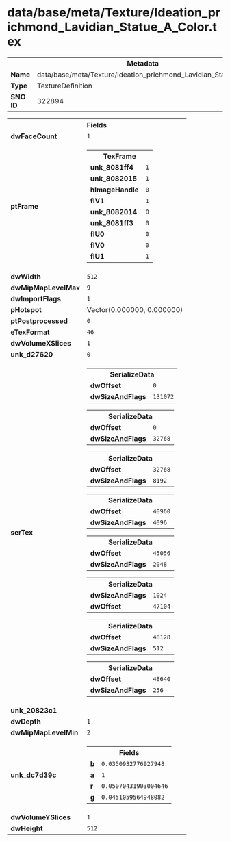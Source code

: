 <h1>data/base/meta/Texture/Ideation_prichmond_Lavidian_Statue_A_Color.tex</h1><table><tr><th colspan="100%">Metadata</th></tr><tr><td><b>Name</b></td><td>data/base/meta/Texture/Ideation_prichmond_Lavidian_Statue_A_Color.tex</td></tr><tr><td><b>Type</b></td><td>TextureDefinition</td></tr><tr><td><b>SNO ID</b></td><td>322894</td></tr></table>

<table><tr><th colspan="100%">Fields</th></tr><tr><td><b>dwFaceCount</b></td><td><code>1</code></td></tr><tr><td><b>ptFrame</b></td><td><table><tr><th colspan="100%">TexFrame</th></tr><tr><td><b>unk_8081ff4</b></td><td><code>1</code></td></tr><tr><td><b>unk_8082015</b></td><td><code>1</code></td></tr><tr><td><b>hImageHandle</b></td><td><code>0</code></td></tr><tr><td><b>flV1</b></td><td><code>1</code></td></tr><tr><td><b>unk_8082014</b></td><td><code>0</code></td></tr><tr><td><b>unk_8081ff3</b></td><td><code>0</code></td></tr><tr><td><b>flU0</b></td><td><code>0</code></td></tr><tr><td><b>flV0</b></td><td><code>0</code></td></tr><tr><td><b>flU1</b></td><td><code>1</code></td></tr></table>


</td></tr><tr><td><b>dwWidth</b></td><td><code>512</code></td></tr><tr><td><b>dwMipMapLevelMax</b></td><td><code>9</code></td></tr><tr><td><b>dwImportFlags</b></td><td><code>1</code></td></tr><tr><td><b>pHotspot</b></td><td>Vector(0.000000, 0.000000)</td></tr><tr><td><b>ptPostprocessed</b></td><td><code>0</code></td></tr><tr><td><b>eTexFormat</b></td><td><code>46</code></td></tr><tr><td><b>dwVolumeXSlices</b></td><td><code>1</code></td></tr><tr><td><b>unk_d27620</b></td><td><code>0</code></td></tr><tr><td><b>serTex</b></td><td><table><tr><th colspan="100%">SerializeData</th></tr><tr><td><b>dwOffset</b></td><td><code>0</code></td></tr><tr><td><b>dwSizeAndFlags</b></td><td><code>131072</code></td></tr></table>


<table><tr><th colspan="100%">SerializeData</th></tr><tr><td><b>dwOffset</b></td><td><code>0</code></td></tr><tr><td><b>dwSizeAndFlags</b></td><td><code>32768</code></td></tr></table>


<table><tr><th colspan="100%">SerializeData</th></tr><tr><td><b>dwOffset</b></td><td><code>32768</code></td></tr><tr><td><b>dwSizeAndFlags</b></td><td><code>8192</code></td></tr></table>


<table><tr><th colspan="100%">SerializeData</th></tr><tr><td><b>dwOffset</b></td><td><code>40960</code></td></tr><tr><td><b>dwSizeAndFlags</b></td><td><code>4096</code></td></tr></table>


<table><tr><th colspan="100%">SerializeData</th></tr><tr><td><b>dwOffset</b></td><td><code>45056</code></td></tr><tr><td><b>dwSizeAndFlags</b></td><td><code>2048</code></td></tr></table>


<table><tr><th colspan="100%">SerializeData</th></tr><tr><td><b>dwSizeAndFlags</b></td><td><code>1024</code></td></tr><tr><td><b>dwOffset</b></td><td><code>47104</code></td></tr></table>


<table><tr><th colspan="100%">SerializeData</th></tr><tr><td><b>dwOffset</b></td><td><code>48128</code></td></tr><tr><td><b>dwSizeAndFlags</b></td><td><code>512</code></td></tr></table>


<table><tr><th colspan="100%">SerializeData</th></tr><tr><td><b>dwOffset</b></td><td><code>48640</code></td></tr><tr><td><b>dwSizeAndFlags</b></td><td><code>256</code></td></tr></table>


</td></tr><tr><td><b>unk_20823c1</b></td><td></td></tr><tr><td><b>dwDepth</b></td><td><code>1</code></td></tr><tr><td><b>dwMipMapLevelMin</b></td><td><code>2</code></td></tr><tr><td><b>unk_dc7d39c</b></td><td><table><tr><th colspan="100%">Fields</th></tr><tr><td><b>b</b></td><td><code>0.0350932776927948</code></td></tr><tr><td><b>a</b></td><td><code>1</code></td></tr><tr><td><b>r</b></td><td><code>0.05070431903004646</code></td></tr><tr><td><b>g</b></td><td><code>0.0451059564948082</code></td></tr></table>

</td></tr><tr><td><b>dwVolumeYSlices</b></td><td><code>1</code></td></tr><tr><td><b>dwHeight</b></td><td><code>512</code></td></tr></table>


